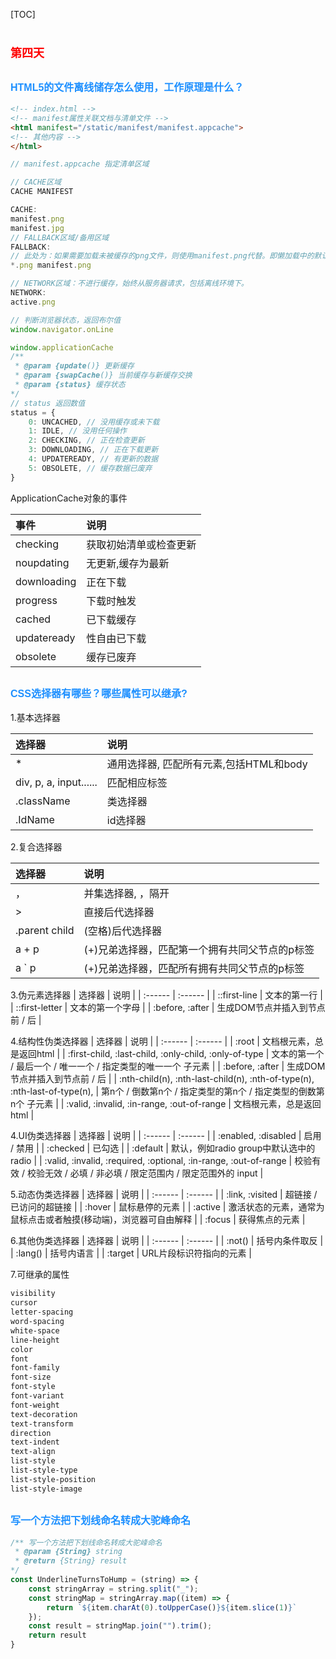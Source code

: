 [TOC]

# <font color=red size=4 face="sans-serif">第四天</font>

## <font color=dodgerblue size=3 face="sans-serif">HTML5的文件离线储存怎么使用，工作原理是什么？</font>

<!-- 存疑 -->

``` HTML
<!-- index.html -->
<!-- manifest属性关联文档与清单文件 -->
<html manifest="/static/manifest/manifest.appcache">
<!-- 其他内容 -->
</html>
```

``` JavaScript
// manifest.appcache 指定清单区域

// CACHE区域
CACHE MANIFEST

CACHE:
manifest.png
manifest.jpg
// FALLBACK区域/备用区域
FALLBACK:
// 此处为：如果需要加载未被缓存的png文件，则使用manifest.png代替。即懒加载中的默认图片。
*.png manifest.png

// NETWORK区域：不进行缓存，始终从服务器请求，包括离线环境下。
NETWORK:
active.png
```

``` JavaScript
// 判断浏览器状态，返回布尔值
window.navigator.onLine
```

<!-- 使用离线缓存 -->
``` JavaScript
window.applicationCache
/**
 * @param {update()} 更新缓存
 * @param {swapCache()} 当前缓存与新缓存交换
 * @param {status} 缓存状态
*/
// status 返回数值
status = {
    0: UNCACHED, // 没用缓存或未下载
    1: IDLE, // 没用任何操作
    2: CHECKING, // 正在检查更新
    3: DOWNLOADING, // 正在下载更新
    4: UPDATEREADY, // 有更新的数据
    5: OBSOLETE, // 缓存数据已废弃
}
```

ApplicationCache对象的事件

| 事件 | 说明 |
| :------ | :------ |
| checking | 获取初始清单或检查更新 |
| noupdating | 无更新,缓存为最新 |
| downloading | 正在下载 |
| progress | 下载时触发 |
| cached | 已下载缓存 |
| updateready | 性自由已下载 |
| obsolete | 缓存已废弃 |

## <font color=dodgerblue size=3 face="sans-serif">CSS选择器有哪些？哪些属性可以继承?</font>

1.基本选择器

| 选择器 | 说明 |
| :------ | :------ |
| * | 通用选择器, 匹配所有元素,包括HTML和body |
| div, p, a, input...... | 匹配相应标签 |
| .className | 类选择器 |
| .IdName | id选择器 |

2.复合选择器

| 选择器 | 说明 |
| :------ | :------ |
| ， | 并集选择器, ，隔开 |
| > | 直接后代选择器 |
| .parent child | (空格)后代选择器 |
| a + p| (+)兄弟选择器，匹配第一个拥有共同父节点的p标签 |
| a ` p| (+)兄弟选择器，匹配所有拥有共同父节点的p标签 |

3.伪元素选择器
| 选择器 | 说明 |
| :------ | :------ |
| ::first-line | 文本的第一行 |
| ::first-letter | 文本的第一个字母 |
| :before, :after | 生成DOM节点并插入到节点前 / 后 |

4.结构性伪类选择器
| 选择器 | 说明 |
| :------ | :------ |
| :root | 文档根元素，总是返回html |
| :first-child, :last-child, :only-child, :only-of-type | 文本的第一个 / 最后一个 / 唯一一个 / 指定类型的唯一一个 子元素 |
| :before, :after | 生成DOM节点并插入到节点前 / 后 |
| :nth-child(n), :nth-last-child(n), :nth-of-type(n), :nth-last-of-type(n),  | 第n个 / 倒数第n个 / 指定类型的第n个 / 指定类型的倒数第n个 子元素 |
| :valid, :invalid, :in-range, :out-of-range | 文档根元素，总是返回html |

4.UI伪类选择器
| 选择器 | 说明 |
| :------ | :------ |
| :enabled, :disabled | 启用 / 禁用 |
| :checked | 已勾选 |
| :default | 默认，例如radio group中默认选中的radio |
| :valid, :invalid, :required, :optional, :in-range, :out-of-range | 校验有效 / 校验无效 / 必填 / 非必填 / 限定范围内 / 限定范围外的 input |

5.动态伪类选择器
| 选择器 | 说明 |
| :------ | :------ |
| :link, :visited | 超链接 / 已访问的超链接 |
| :hover | 鼠标悬停的元素 |
| :active | 激活状态的元素，通常为鼠标点击或者触摸(移动端)，浏览器可自由解释 |
| :focus | 获得焦点的元素 |

6.其他伪类选择器
| 选择器 | 说明 |
| :------ | :------ |
| :not() | 括号内条件取反 |
| :lang() | 括号内语言 |
| :target | URL片段标识符指向的元素 |

7.可继承的属性

``` CSS
visibility
cursor
letter-spacing
word-spacing
white-space
line-height
color
font
font-family
font-size
font-style
font-variant
font-weight
text-decoration
text-transform
direction
text-indent
text-align
list-style
list-style-type
list-style-position
list-style-image
```

## <font color=dodgerblue size=3 face="sans-serif">写一个方法把下划线命名转成大驼峰命名</font>

``` JavaScript
/** 写一个方法把下划线命名转成大驼峰命名
 * @param {String} string
 * @return {String} result
*/
const UnderlineTurnsToHump = (string) => {
    const stringArray = string.split("_");
    const stringMap = stringArray.map((item) => {
        return `${item.charAt(0).toUpperCase()}${item.slice(1)}`
    });
    const result = stringMap.join("").trim();
    return result
}
```
